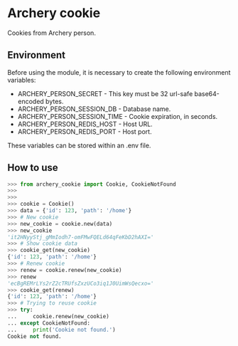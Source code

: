# Archery cookie
Cookies from Archery person.

## Environment

Before using the module, it is necessary to create the following environment variables:

* ARCHERY_PERSON_SECRET - This key must be 32 url-safe base64-encoded bytes.
* ARCHERY_PERSON_SESSION_DB - Database name.
* ARCHERY_PERSON_SESSION_TIME - Cookie expiration, in seconds.
* ARCHERY_PERSON_REDIS_HOST - Host URL.
* ARCHERY_PERSON_REDIS_PORT - Host port.

These variables can be stored within an .env file.

## How to use
```python
>>> from archery_cookie import Cookie, CookieNotFound
>>>
>>>
>>> cookie = Cookie()
>>> data = {'id': 123, 'path': '/home'}
>>> # New cookie
>>> new_cookie = cookie.new(data)
>>> new_cookie
'it2HNyyStj_gMmIodh7-omFMwFQELd64qFeKbD2hAXI='
>>> # Show cookie data
>>> cookie_get(new_cookie)
{'id': 123, 'path': '/home'}
>>> # Renew cookie
>>> renew = cookie.renew(new_cookie)
>>> renew
'ecBgREMrLYs2rZ2cTRUfsZxzUCo3iq1J0UimWsQecxo='
>>> cookie_get(renew)
{'id': 123, 'path': '/home'}
>>> # Trying to reuse cookie
>>> try:
...     cookie.renew(new_cookie)
... except CookieNotFound:
...     print('Cookie not found.')
Cookie not found.
```
